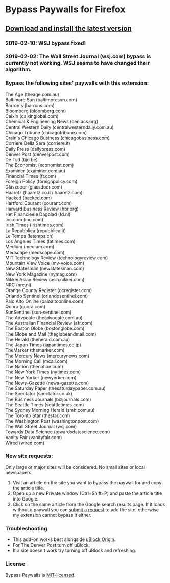 # Bypass Paywalls for Firefox

## [Download and install the latest version](https://github.com/iamadamdev/bypass-paywalls-firefox/releases/download/v1.5.1/bypass_paywalls-1.5.1-an+fx.xpi)

### 2019-02-10: WSJ bypass fixed!

### 2019-02-02: The Wall Street Journal (wsj.com) bypass is currently not working. WSJ seems to have changed their algorithm.

### Bypass the following sites' paywalls with this extension:

The Age (theage.com.au)\
Baltimore Sun (baltimoresun.com)\
Barron's (barrons.com)\
Bloomberg (bloomberg.com)\
Caixin (caixinglobal.com)\
Chemical & Engineering News (cen.acs.org)\
Central Western Daily (centralwesterndaily.com.au)\
Chicago Tribune (chicagotribune.com)\
Crain's Chicago Business (chicagobusiness.com)\
Corriere Della Sera (corriere.it)\
Daily Press (dailypress.com)\
Denver Post (denverpost.com)\
De Tijd (tijd.be)\
The Economist (economist.com)\
Examiner (examiner.com.au)\
Financial Times (ft.com)\
Foreign Policy (foreignpolicy.com)\
Glassdoor (glassdoor.com)\
Haaretz (haaretz.co.il / haaretz.com)\
Hacked (hacked.com)\
Hartford Courant (courant.com)\
Harvard Business Review (hbr.org)\
Het Financieele Dagblad (fd.nl)\
Inc.com (inc.com)\
Irish Times (irishtimes.com)\
La Repubblica (repubblica.it)\
Le Temps (letemps.ch)\
Los Angeles Times (latimes.com)\
Medium (medium.com)\
Medscape (medscape.com)\
MIT Technology Review (technologyreview.com)\
Mountain View Voice (mv-voice.com)\
New Statesman (newstatesman.com)\
New York Magazine (nymag.com)\
Nikkei Asian Review (asia.nikkei.com)\
NRC (nrc.nl)\
Orange County Register (ocregister.com)\
Orlando Sentinel (orlandosentinel.com)\
Palo Alto Online (paloaltoonline.com)\
Quora (quora.com)\
SunSentinel (sun-sentinel.com)\
The Advocate (theadvocate.com.au)\
The Australian Financial Review (afr.com)\
The Boston Globe (bostonglobe.com)\
The Globe and Mail (theglobeandmail.com)\
The Herald (theherald.com.au)\
The Japan Times (japantimes.co.jp)\
TheMarker (themarker.com)\
The Mercury News (mercurynews.com)\
The Morning Call (mcall.com)\
The Nation (thenation.com)\
The New York Times (nytimes.com)\
The New Yorker (newyorker.com)\
The News-Gazette (news-gazette.com)\
The Saturday Paper (thesaturdaypaper.com.au)\
The Spectator (spectator.co.uk)\
The Business Journals (bizjournals.com)\
The Seattle Times (seattletimes.com)\
The Sydney Morning Herald (smh.com.au)\
The Toronto Star (thestar.com)\
The Washington Post (washingtonpost.com)\
The Wall Street Journal (wsj.com)\
Towards Data Science (towardsdatascience.com)\
Vanity Fair (vanityfair.com)\
Wired (wired.com)

### New site requests:
Only large or major sites will be considered. No small sites or local newspapers.
1. Visit an article on the site you want to bypass the paywall for and copy the article title.
2. Open up a new Private window (Ctrl+Shift+P) and paste the article title into Google.
3. Click on the same article from the Google search results page. If it loads without a paywall you can [submit a request](https://github.com/iamadamdev/bypass-paywalls-firefox/issues/new) to add the site, otherwise my extension cannot bypass it either.

### Troubleshooting
* This add-on works best alongside [uBlock Origin](https://addons.mozilla.org/en-US/firefox/addon/ublock-origin/).
* For The Denver Post turn off uBlock.
* If a site doesn't work try turning off uBlock and refreshing.

### License
Bypass Paywalls is [MIT-licensed](https://github.com/iamadamdev/bypass-paywalls-firefox/blob/master/LICENSE).